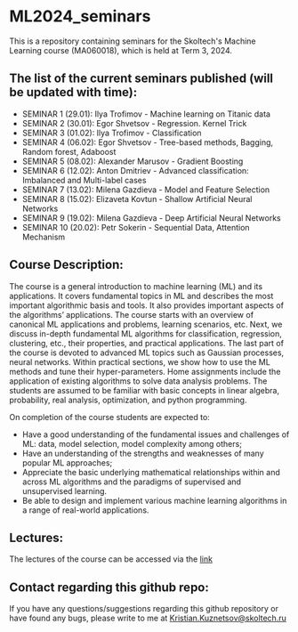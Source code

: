 # ML2024_seminars
This is a repository containing seminars for the Skoltech's Machine Learning course (MA060018), which is held at Term 3, 2024.

## The list of the current seminars published (will be updated with time):

- SEMINAR 1 (29.01): Ilya Trofimov - Machine learning on Titanic data
- SEMINAR 2 (30.01): Egor Shvetsov - Regression. Kernel Trick
- SEMINAR 3 (01.02): Ilya Trofimov - Classification
- SEMINAR 4 (06.02): Egor Shvetsov - Tree-based methods, Bagging, Random forest, Adaboost
- SEMINAR 5 (08.02): Alexander Marusov - Gradient Boosting
- SEMINAR 6 (12.02): Anton Dmitriev - Advanced classification: Imbalanced and Multi-label cases
- SEMINAR 7 (13.02): Milena Gazdieva - Model and Feature Selection
- SEMINAR 8 (15.02): Elizaveta Kovtun - Shallow Artificial Neural Networks
- SEMINAR 9 (19.02): Milena Gazdieva - Deep Artificial Neural Networks
- SEMINAR 10 (20.02): Petr Sokerin - Sequential Data, Attention Mechanism

## Course Description:

The course is a general introduction to machine learning (ML) and its applications. It covers fundamental topics in ML and describes the most important algorithmic basis and tools. It also provides important aspects of the algorithms’ applications. The course starts with an overview of canonical ML applications and problems, learning scenarios, etc. Next, we discuss in-depth fundamental ML algorithms for classification, regression, clustering, etc., their properties, and practical applications. The last part of the course is devoted to advanced ML topics such as Gaussian processes, neural networks. Within practical sections, we show how to use the ML methods and tune their hyper-parameters. Home assignments include the application of existing algorithms to solve data analysis problems. The students are assumed to be familiar with basic concepts in linear algebra, probability, real analysis, optimization, and python programming.

On completion of the course students are expected to:

- Have a good understanding of the fundamental issues and challenges of ML: data, model selection, model complexity among others;
- Have an understanding of the strengths and weaknesses of many popular ML approaches;
- Appreciate the basic underlying mathematical relationships within and across ML algorithms and the paradigms of supervised and unsupervised learning.
- Be able to design and implement various machine learning algorithms in a range of real-world applications.

## Lectures:

The lectures of the course can be accessed via the [link](https://github.com/adasegroup/ML2024_lectures)

## Contact regarding this github repo:

If you have any questions/suggestions regarding this github repository or have found any bugs, please write to me at Kristian.Kuznetsov@skoltech.ru
